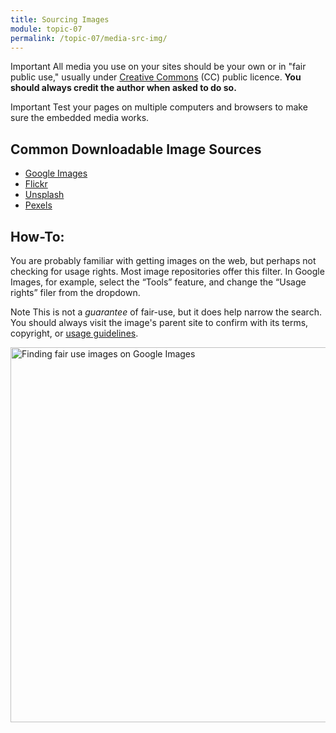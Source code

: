 ```yaml
---
title: Sourcing Images
module: topic-07
permalink: /topic-07/media-src-img/
---
```


<div class="divider-heading"></div>

<span class="label label-danger">Important</span> All media you use on your sites should be your own or in "fair public use," usually under [Creative Commons](https://creativecommons.org/) (CC) public licence. **You should always credit the author when asked to do so.**

<span class="label label-danger">Important</span> Test your pages on multiple computers and browsers to make sure the embedded media works.


## Common Downloadable Image Sources

- [Google Images](https://images.google.com/)
- [Flickr](https://www.flickr.com/)
- [Unsplash](https://unsplash.com/)
- [Pexels](https://www.pexels.com/)


## How-To:

You are probably familiar with getting images on the web, but perhaps not checking for usage rights. Most image repositories offer this filter. In Google Images, for example, select the “Tools” feature, and change the “Usage rights” filer from the dropdown.

<span class="label label-info">Note</span> This is not a _guarantee_ of fair-use, but it does help narrow the search. You should always visit the image's parent site to confirm with its terms, copyright, or [usage guidelines](https://www.nasa.gov/multimedia/guidelines/index.html).


<img src="../img/download-images.gif" alt="Finding fair use images on Google Images" title="Filter by Usage Rights" width="600" height="auto" />
